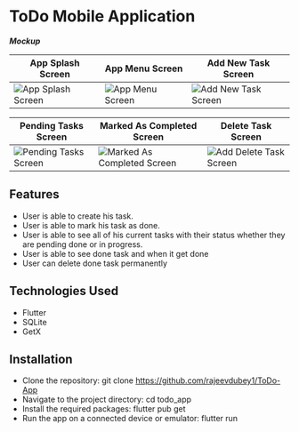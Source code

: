 # ToDo Mobile Application



**_Mockup_**

| App Splash Screen | App Menu Screen | Add New Task Screen |
| --- | --- | --- |
|![App Splash Screen](https://github.com/user-attachments/assets/c92b518b-aff9-401c-961d-1864df0dad70) |![App Menu Screen](https://github.com/user-attachments/assets/52ae9e55-7abb-4d03-80df-acf7ec607efc) |![Add New Task Screen](https://github.com/user-attachments/assets/06cf6235-98da-4227-a139-cb2e5df597d8) |


| Pending Tasks Screen| Marked As Completed Screen| Delete Task Screen | 
| --- | --- | --- |
|![Pending Tasks Screen](https://github.com/user-attachments/assets/e2e532f7-61a6-474f-9a6a-329d396429e3) |![Marked As Completed Screen](https://github.com/user-attachments/assets/c906d9a2-df49-4082-805c-963cf911e8fd) |![Add Delete Task Screen](https://github.com/user-attachments/assets/55a006ed-b667-42c8-85dc-f884a29151c7) |

## Features

- User is able to create his task.
- User is able to mark his task as done.
- User is able to see all of his current tasks with their status whether they are pending done or in progress.
- User is able to see done task and when it get done
- User can delete done task permanently


## Technologies Used
- Flutter
- SQLite
- GetX


## Installation

- Clone the repository: git clone https://github.com/rajeevdubey1/ToDo-App
- Navigate to the project directory: cd todo_app
- Install the required packages: flutter pub get
- Run the app on a connected device or emulator: flutter run

